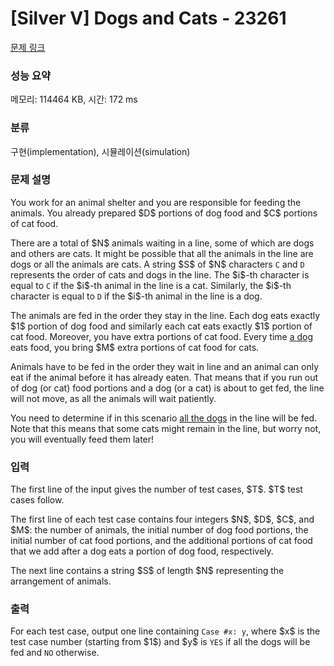 # [Silver V] Dogs and Cats - 23261 

[문제 링크](https://www.acmicpc.net/problem/23261) 

### 성능 요약

메모리: 114464 KB, 시간: 172 ms

### 분류

구현(implementation), 시뮬레이션(simulation)

### 문제 설명

<p>You work for an animal shelter and you are responsible for feeding the animals. You already prepared $D$ portions of dog food and $C$ portions of cat food.</p>

<p>There are a total of $N$ animals waiting in a line, some of which are dogs and others are cats. It might be possible that all the animals in the line are dogs or all the animals are cats. A string $S$ of $N$ characters <code>C</code> and <code>D</code> represents the order of cats and dogs in the line. The $i$-th character is equal to <code>C</code> if the $i$-th animal in the line is a cat. Similarly, the $i$-th character is equal to <code>D</code> if the $i$-th animal in the line is a dog.</p>

<p>The animals are fed in the order they stay in the line. Each dog eats exactly $1$ portion of dog food and similarly each cat eats exactly $1$ portion of cat food. Moreover, you have extra portions of cat food. Every time <u>a dog</u> eats food, you bring $M$ extra portions of cat food for cats.</p>

<p>Animals have to be fed in the order they wait in line and an animal can only eat if the animal before it has already eaten. That means that if you run out of dog (or cat) food portions and a dog (or a cat) is about to get fed, the line will not move, as all the animals will wait patiently.</p>

<p>You need to determine if in this scenario <u>all the dogs</u> in the line will be fed. Note that this means that some cats might remain in the line, but worry not, you will eventually feed them later!</p>

### 입력 

 <p>The first line of the input gives the number of test cases, $T$. $T$ test cases follow.</p>

<p>The first line of each test case contains four integers $N$, $D$, $C$, and $M$: the number of animals, the initial number of dog food portions, the initial number of cat food portions, and the additional portions of cat food that we add after a dog eats a portion of dog food, respectively.</p>

<p>The next line contains a string $S$ of length $N$ representing the arrangement of animals.</p>

### 출력 

 <p>For each test case, output one line containing <code>Case #x: y</code>, where $x$ is the test case number (starting from $1$) and $y$ is <code>YES</code> if all the dogs will be fed and <code>NO</code> otherwise.</p>


